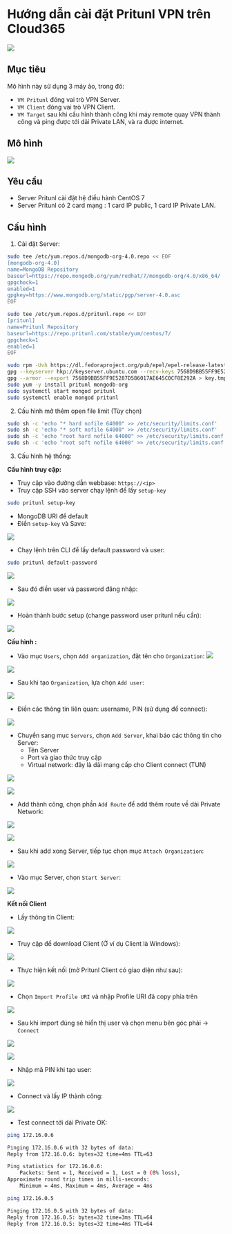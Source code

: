# Hướng dẫn cài đặt Pritunl VPN trên Cloud365

![](images/pritunl1.png)

## Mục tiêu
Mô hình này sử dụng 3 máy ảo, trong đó:
- `VM Pritunl` đóng vai trò VPN Server.
- `VM Client` đóng vai trò VPN Client.
- `VM Target` sau khi cấu hình thành công khi máy remote quay VPN thành công và ping được tới dải Private LAN, và ra được internet.

## Mô hình
![](images/pritunl.png)

## Yêu cầu
- Server Pritunl cài đặt hệ điều hành CentOS 7
- Server Pritunl có 2 card mạng : 1 card IP public, 1 card IP Private LAN.

## Cấu hình
1. Cài đặt Server:

```sh
sudo tee /etc/yum.repos.d/mongodb-org-4.0.repo << EOF
[mongodb-org-4.0]
name=MongoDB Repository
baseurl=https://repo.mongodb.org/yum/redhat/7/mongodb-org/4.0/x86_64/
gpgcheck=1
enabled=1
gpgkey=https://www.mongodb.org/static/pgp/server-4.0.asc
EOF

sudo tee /etc/yum.repos.d/pritunl.repo << EOF
[pritunl]
name=Pritunl Repository
baseurl=https://repo.pritunl.com/stable/yum/centos/7/
gpgcheck=1
enabled=1
EOF

sudo rpm -Uvh https://dl.fedoraproject.org/pub/epel/epel-release-latest-7.noarch.rpm
gpg --keyserver hkp://keyserver.ubuntu.com --recv-keys 7568D9BB55FF9E5287D586017AE645C0CF8E292A
gpg --armor --export 7568D9BB55FF9E5287D586017AE645C0CF8E292A > key.tmp; sudo rpm --import key.tmp; rm -f key.tmp
sudo yum -y install pritunl mongodb-org
sudo systemctl start mongod pritunl
sudo systemctl enable mongod pritunl
```

2. Cấu hình mở thêm open file limit (Tùy chọn)
```sh
sudo sh -c 'echo "* hard nofile 64000" >> /etc/security/limits.conf'
sudo sh -c 'echo "* soft nofile 64000" >> /etc/security/limits.conf'
sudo sh -c 'echo "root hard nofile 64000" >> /etc/security/limits.conf'
sudo sh -c 'echo "root soft nofile 64000" >> /etc/security/limits.conf'
```

3. Cấu hình hệ thống:

**Cấu hình truy cập:**

- Truy cập vào đường dẫn webbase:
`https://<ip>`
- Truy cập SSH vào server chạy lệnh để lấy `setup-key`

```sh
sudo pritunl setup-key
```

- MongoDB URI để default
- Điền `setup-key` và Save:

![](images/pritunl3.png)

- Chạy lệnh trên CLI để lấy default password và user:
```sh
sudo pritunl default-password
```

![](images/pritunl5.png)

- Sau đó điền user và password đăng nhập:

![](images/pritunl4.png)

- Hoàn thành bước setup (change password user pritunl nếu cần):

![](images/pritunl6.png)

**Cấu hình :**

- Vào mục `Users`, chọn `Add organization`, đặt tên cho `Organization`:
![](images/pritunl7.png)

![](images/pritunl8.png)

- Sau khi tạo `Organization`, lựa chọn `Add user`:

![](images/pritunl9.png)

- Điền các thông tin liên quan: username, PIN (sử dụng để connect):

![](images/pritunl10.png)

- Chuyển sang mục `Servers`, chọn `Add Server`, khai báo các thông tin cho Server:
    - Tên Server
    - Port và giao thức truy cập
    - Virtual network: đây là dải mạng cấp cho Client connect (TUN)

![](images/pritunl11.png)

![](images/pritunl12.png)

- Add thành công, chọn phần `Add Route` để add thêm route về dải Private Network:

![](images/pritunl14.png)

![](images/pritunl15.png)

- Sau khi add xong Server, tiếp tục chọn mục `Attach Organization`:

![](images/pritunl13.png)

- Vào mục Server, chọn `Start Server`:

![](/images/pritunl15b.png)

**Kết nối Client**

- Lấy thông tin Client:

![](images/pritunl16.png)

- Truy cập để download Client (Ở ví dụ Client là Windows):

![](images/pritunl17.png)

- Thực hiện kết nối (mở Pritunl Client có giao diện như sau):

![](images/pritunl18.png)

- Chọn `Import Profile URI` và nhập Profile URI đã copy phía trên

![](images/pritunl19.png)

- Sau khi import đúng sẽ hiển thị user và chọn menu bên góc phải -> `Connect` 

![](images/pritunl20.png)

![](images/pritunl21.png)

- Nhập mã PIN khi tạo user:

![](images/pritunl22.png)

- Connect và lấy IP thành công:

![](images/pritunl23.png)

- Test connect tới dải Private OK:

```sh
ping 172.16.0.6

Pinging 172.16.0.6 with 32 bytes of data:
Reply from 172.16.0.6: bytes=32 time=4ms TTL=63

Ping statistics for 172.16.0.6:
    Packets: Sent = 1, Received = 1, Lost = 0 (0% loss),
Approximate round trip times in milli-seconds:
    Minimum = 4ms, Maximum = 4ms, Average = 4ms

ping 172.16.0.5

Pinging 172.16.0.5 with 32 bytes of data:
Reply from 172.16.0.5: bytes=32 time=3ms TTL=64
Reply from 172.16.0.5: bytes=32 time=4ms TTL=64
```

